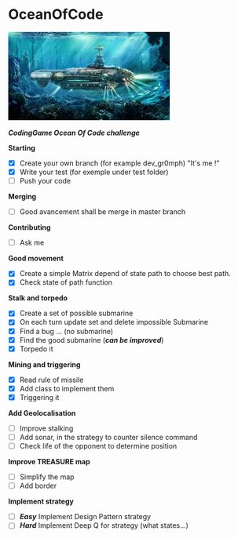 # OceanOfCode

![](picture/shutterstock.min.jpg)

***CodingGame Ocean Of Code challenge***

**Starting**

- [x] Create your own branch (for example dev_gr0mph) "It's me !"
- [x] Write your test (for exemple under test folder)
- [ ] Push your code

**Merging**

- [ ] Good avancement shall be merge in master branch

**Contributing**

- [ ] Ask me

**Good movement**

- [x] Create a simple Matrix depend of state path to choose best path.
- [x] Check state of path function

**Stalk and torpedo**

- [x] Create a set of possible submarine
- [x] On each turn update set and delete impossible Submarine
- [x] Find a bug ... (no submarine)
- [x] Find the good submarine (***can be improved***)
- [x] Torpedo it

**Mining and triggering**

- [x] Read rule of missile
- [x] Add class to implement them
- [x] Triggering it

**Add Geolocalisation**

- [ ] Improve stalking
- [ ] Add sonar, in the strategy to counter silence command
- [ ] Check life of the opponent to determine position

**Improve TREASURE map**

- [ ] Simplify the map
- [ ] Add border

**Implement strategy**

- [ ] ***Easy*** Implement Design Pattern strategy
- [ ] ***Hard*** Implement Deep Q for strategy (what states...)
